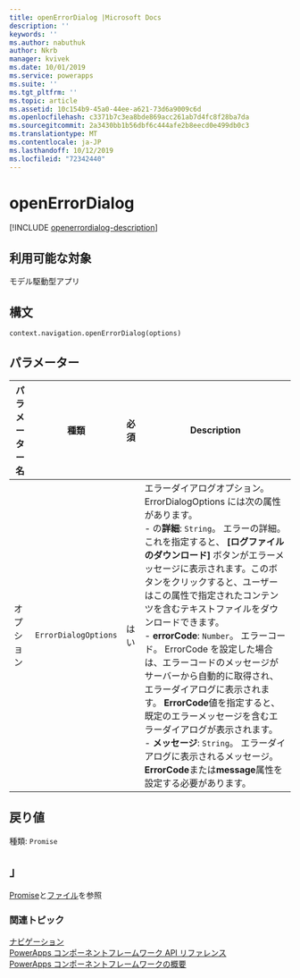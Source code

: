 ```yaml
---
title: openErrorDialog |Microsoft Docs
description: ''
keywords: ''
ms.author: nabuthuk
author: Nkrb
manager: kvivek
ms.date: 10/01/2019
ms.service: powerapps
ms.suite: ''
ms.tgt_pltfrm: ''
ms.topic: article
ms.assetid: 10c154b9-45a0-44ee-a621-73d6a9009c6d
ms.openlocfilehash: c3371b7c3ea8bde869acc261ab7d4fc8f28ba7da
ms.sourcegitcommit: 2a3430bb1b56dbf6c444afe2b8eecd0e499db0c3
ms.translationtype: MT
ms.contentlocale: ja-JP
ms.lasthandoff: 10/12/2019
ms.locfileid: "72342440"
---
```

# <a name="openerrordialog"></a>openErrorDialog

[!INCLUDE [openerrordialog-description](includes/openerrordialog-description.md)]

## <a name="available-for"></a>利用可能な対象 

モデル駆動型アプリ

## <a name="syntax"></a>構文

`context.navigation.openErrorDialog(options)`

## <a name="parameters"></a>パラメーター

| パラメーター名|種類|必須|Description|
| ------------- |----|--------|-----------|
|オプション|`ErrorDialogOptions`|はい|エラーダイアログオプション。 ErrorDialogOptions には次の属性があります。 <br/>-  の**詳細**: `String`。 エラーの詳細。 これを指定すると、 **[ログファイルのダウンロード]** ボタンがエラーメッセージに表示されます。このボタンをクリックすると、ユーザーはこの属性で指定されたコンテンツを含むテキストファイルをダウンロードできます。<br/>- **errorCode**: `Number`。 エラーコード。 ErrorCode を設定した場合は、エラーコードのメッセージがサーバーから自動的に取得され、エラーダイアログに表示されます。 **ErrorCode**値を指定すると、既定のエラーメッセージを含むエラーダイアログが表示されます。<br/>- **メッセージ**: `String`。 エラーダイアログに表示されるメッセージ。 **ErrorCode**または**message**属性を設定する必要があります。|

## <a name="return-value"></a>戻り値

種類: `Promise`

## <a name="remarks"></a>」

[Promise](https://developer.mozilla.org/docs/Web/JavaScript/reference/Global_Objects/Promise)と[ファイル](https://developer.mozilla.org/docs/Web/API/File)を参照


### <a name="related-topics"></a>関連トピック

[ナビゲーション](../navigation.md)<br/>
[PowerApps コンポーネントフレームワーク API リファレンス](../../reference/index.md)<br/>
[PowerApps コンポーネントフレームワークの概要](../../overview.md)